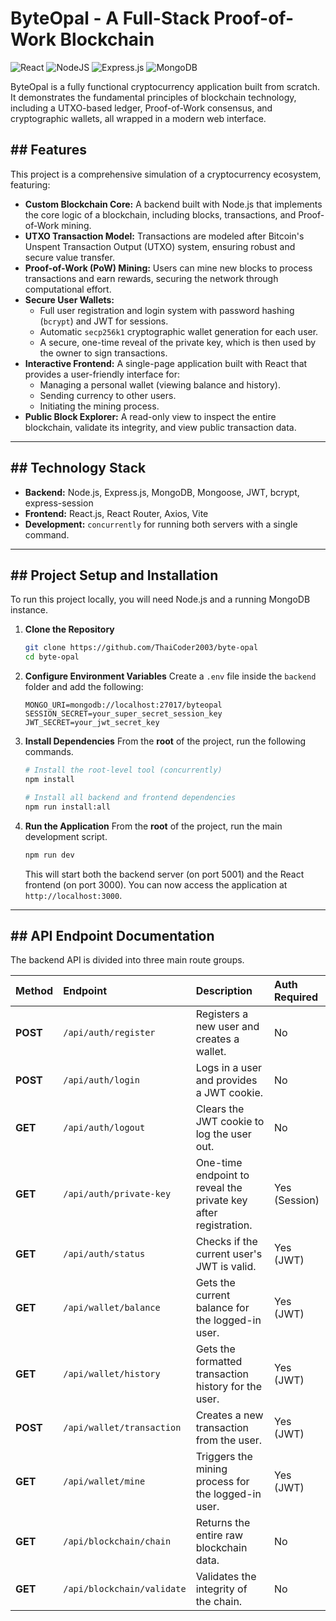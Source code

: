 # ByteOpal - A Full-Stack Proof-of-Work Blockchain

![React](https://img.shields.io/badge/react-%2320232a.svg?style=for-the-badge&logo=react&logoColor=%2361DAFB)
![NodeJS](https://img.shields.io/badge/node.js-6DA55F?style=for-the-badge&logo=node.js&logoColor=white)
![Express.js](https://img.shields.io/badge/express.js-%23404d59.svg?style=for-the-badge&logo=express&logoColor=%2361DAFB)
![MongoDB](https://img.shields.io/badge/MongoDB-%234ea94b.svg?style=for-the-badge&logo=mongodb&logoColor=white)

ByteOpal is a fully functional cryptocurrency application built from scratch. It demonstrates the fundamental principles of blockchain technology, including a UTXO-based ledger, Proof-of-Work consensus, and cryptographic wallets, all wrapped in a modern web interface.



## ## Features
This project is a comprehensive simulation of a cryptocurrency ecosystem, featuring:
* **Custom Blockchain Core:** A backend built with Node.js that implements the core logic of a blockchain, including blocks, transactions, and Proof-of-Work mining.
* **UTXO Transaction Model:** Transactions are modeled after Bitcoin's Unspent Transaction Output (UTXO) system, ensuring robust and secure value transfer.
* **Proof-of-Work (PoW) Mining:** Users can mine new blocks to process transactions and earn rewards, securing the network through computational effort.
* **Secure User Wallets:**
    * Full user registration and login system with password hashing (`bcrypt`) and JWT for sessions.
    * Automatic `secp256k1` cryptographic wallet generation for each user.
    * A secure, one-time reveal of the private key, which is then used by the owner to sign transactions.
* **Interactive Frontend:** A single-page application built with React that provides a user-friendly interface for:
    * Managing a personal wallet (viewing balance and history).
    * Sending currency to other users.
    * Initiating the mining process.
* **Public Block Explorer:** A read-only view to inspect the entire blockchain, validate its integrity, and view public transaction data.

---
## ## Technology Stack

* **Backend:** Node.js, Express.js, MongoDB, Mongoose, JWT, bcrypt, express-session
* **Frontend:** React.js, React Router, Axios, Vite
* **Development:** `concurrently` for running both servers with a single command.

---
## ## Project Setup and Installation
To run this project locally, you will need Node.js and a running MongoDB instance.

1.  **Clone the Repository**
    ```bash
    git clone https://github.com/ThaiCoder2003/byte-opal
    cd byte-opal
    ```

2.  **Configure Environment Variables**
    Create a `.env` file inside the `backend` folder and add the following:
    ```
    MONGO_URI=mongodb://localhost:27017/byteopal
    SESSION_SECRET=your_super_secret_session_key
    JWT_SECRET=your_jwt_secret_key
    ```

3.  **Install Dependencies**
    From the **root** of the project, run the following commands.
    ```bash
    # Install the root-level tool (concurrently)
    npm install

    # Install all backend and frontend dependencies
    npm run install:all
    ```

4.  **Run the Application**
    From the **root** of the project, run the main development script.
    ```bash
    npm run dev
    ```
    This will start both the backend server (on port 5001) and the React frontend (on port 3000). You can now access the application at `http://localhost:3000`.

---
## ## API Endpoint Documentation
The backend API is divided into three main route groups.

| Method | Endpoint                    | Description                                         | Auth Required |
| :----- | :-------------------------- | :-------------------------------------------------- | :------------ |
| **POST** | `/api/auth/register`        | Registers a new user and creates a wallet.          | No            |
| **POST** | `/api/auth/login`           | Logs in a user and provides a JWT cookie.           | No            |
| **GET** | `/api/auth/logout`          | Clears the JWT cookie to log the user out.          | No            |
| **GET** | `/api/auth/private-key`     | One-time endpoint to reveal the private key after registration. | Yes (Session) |
| **GET** | `/api/auth/status`          | Checks if the current user's JWT is valid.          | Yes (JWT)     |
| **GET** | `/api/wallet/balance`       | Gets the current balance for the logged-in user.    | Yes (JWT)     |
| **GET** | `/api/wallet/history`       | Gets the formatted transaction history for the user. | Yes (JWT)     |
| **POST** | `/api/wallet/transaction`   | Creates a new transaction from the user.            | Yes (JWT)     |
| **GET** | `/api/wallet/mine`          | Triggers the mining process for the logged-in user. | Yes (JWT)     |
| **GET** | `/api/blockchain/chain`     | Returns the entire raw blockchain data.             | No            |
| **GET** | `/api/blockchain/validate`  | Validates the integrity of the chain.               | No            |